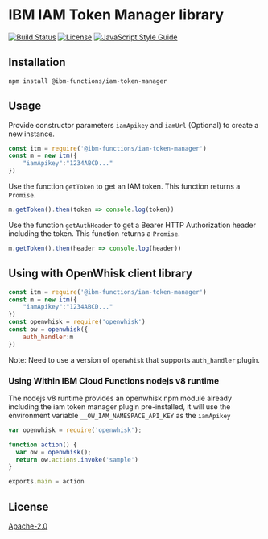 # IBM IAM Token Manager library

[![Build Status](https://travis-ci.org/ibm-functions/iam-token-manager-nodejs.svg?branch=master)](https://travis-ci.org/ibm-functions/iam-token-manager-nodejs)
[![License](https://img.shields.io/badge/license-Apache--2.0-blue.svg)](http://www.apache.org/licenses/LICENSE-2.0)
[![JavaScript Style Guide](https://img.shields.io/badge/code_style-standard-brightgreen.svg)](https://standardjs.com)


## Installation
```
npm install @ibm-functions/iam-token-manager
```

## Usage
Provide constructor parameters `iamApikey` and `iamUrl` (Optional) to create a new instance.
```javascript
const itm = require('@ibm-functions/iam-token-manager')
const m = new itm({
    "iamApikey":"1234ABCD..."
})
```

Use the function `getToken` to get an IAM token. This function returns a `Promise`.
```javascript
m.getToken().then(token => console.log(token))
```

Use the function `getAuthHeader` to get a Bearer HTTP Authorization header including the token. This function returns a `Promise`.
```javascript
m.getToken().then(header => console.log(header))
```

## Using with OpenWhisk client library
```javascript
const itm = require('@ibm-functions/iam-token-manager')
const m = new itm({
    "iamApikey":"1234ABCD..."
})
const openwhisk = require('openwhisk')
const ow = openwhisk({
    auth_handler:m
})
```
Note: Need to use a version of `openwhisk` that supports `auth_handler` plugin.

### Using Within IBM Cloud Functions nodejs v8 runtime
The nodejs v8 runtime provides an openwhisk npm module already including the iam token manager plugin pre-installed, it will use the environment variable `__OW_IAM_NAMESPACE_API_KEY` as the `iamApikey`
```javascript
var openwhisk = require('openwhisk');

function action() {
  var ow = openwhisk();
  return ow.actions.invoke('sample')
}

exports.main = action
```

## License
[Apache-2.0](LICENSE.txt)